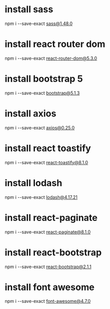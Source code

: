 # install sass
npm i --save-exact sass@1.48.0

# install react router dom
npm i --save-exact react-router-dom@5.3.0

# install bootstrap 5
npm i --save-exact bootstrap@5.1.3

# install axios
npm i --save-exact axios@0.25.0

# install react toastify
npm i --save-exact react-toastify@8.1.0

# install lodash
npm i --save-exact lodash@4.17.21

# install react-paginate
npm i --save-exact react-paginate@8.1.0


# install react-bootstrap
npm i --save-exact react-bootstrap@2.1.1

# install font awesome
npm i --save-exact font-awesome@4.7.0